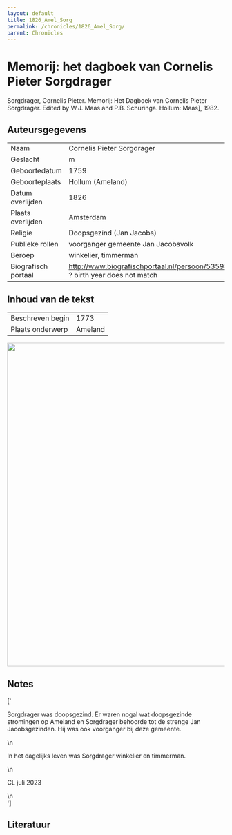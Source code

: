 ```yaml
---
layout: default
title: 1826_Amel_Sorg
permalink: /chronicles/1826_Amel_Sorg/
parent: Chronicles
--- 
```



# Memorij: het dagboek van Cornelis Pieter Sorgdrager 

Sorgdrager, Cornelis Pieter. Memorij: Het Dagboek van Cornelis Pieter Sorgdrager. Edited by W.J. Maas and P.B. Schuringa. Hollum: Maas], 1982. 

## Auteursgegevens 

| | | 
| --------------- | --------------- | 
| Naam | Cornelis Pieter Sorgdrager | 
| Geslacht | m | 
 | Geboortedatum | 1759 | 
| Geboorteplaats | Hollum (Ameland) | 
| Datum overlijden | 1826 | 
| Plaats overlijden | Amsterdam | 
| Religie | Doopsgezind (Jan Jacobs) | 
| Publieke rollen | voorganger gemeente Jan Jacobsvolk | 
| Beroep | winkelier, timmerman | 
| Biografisch portaal | http://www.biografischportaal.nl/persoon/53593261 ? birth year does not match | 

## Inhoud van de tekst 

| | | 
| --------------- | --------------- | 
| Beschreven begin | 1773 | 
| Plaats onderwerp | Ameland | 

[<img src="..\..\barplots_chronicles\1826_Amel_Sorg.jpg" width="750"/>](..\..\barplots_chronicles\1826_Amel_Sorg.jpg) 

## Notes 

['<div data-schema-version="8"><p>Sorgdrager was doopsgezind. Er waren nogal wat doopsgezinde stromingen op Ameland en Sorgdrager behoorde tot de strenge Jan Jacobsgezinden. Hij was ook voorganger bij deze gemeente.</p>\n<p>In het dagelijks leven was Sorgdrager winkelier en timmerman.</p>\n<p>CL juli 2023</p>\n</div>'] 

## Literatuur 

